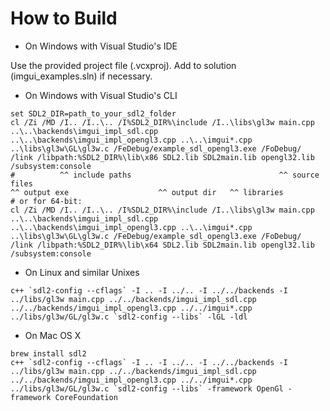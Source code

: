 
# How to Build

- On Windows with Visual Studio's IDE

Use the provided project file (.vcxproj). Add to solution (imgui_examples.sln) if necessary.

- On Windows with Visual Studio's CLI

```
set SDL2_DIR=path_to_your_sdl2_folder
cl /Zi /MD /I.. /I..\.. /I%SDL2_DIR%\include /I..\libs\gl3w main.cpp ..\..\backends\imgui_impl_sdl.cpp ..\..\backends\imgui_impl_opengl3.cpp ..\..\imgui*.cpp ..\libs\gl3w\GL\gl3w.c /FeDebug/example_sdl_opengl3.exe /FoDebug/ /link /libpath:%SDL2_DIR%\lib\x86 SDL2.lib SDL2main.lib opengl32.lib /subsystem:console
#          ^^ include paths                                 ^^ source files                                                                                  ^^ output exe                    ^^ output dir   ^^ libraries
# or for 64-bit:
cl /Zi /MD /I.. /I..\.. /I%SDL2_DIR%\include /I..\libs\gl3w main.cpp ..\..\backends\imgui_impl_sdl.cpp ..\..\backends\imgui_impl_opengl3.cpp ..\..\imgui*.cpp ..\libs\gl3w\GL\gl3w.c /FeDebug/example_sdl_opengl3.exe /FoDebug/ /link /libpath:%SDL2_DIR%\lib\x64 SDL2.lib SDL2main.lib opengl32.lib /subsystem:console
```

- On Linux and similar Unixes

```
c++ `sdl2-config --cflags` -I .. -I ../.. -I ../../backends -I ../libs/gl3w main.cpp ../../backends/imgui_impl_sdl.cpp ../../backends/imgui_impl_opengl3.cpp ../../imgui*.cpp ../libs/gl3w/GL/gl3w.c `sdl2-config --libs` -lGL -ldl
```

- On Mac OS X

```
brew install sdl2
c++ `sdl2-config --cflags` -I .. -I ../.. -I ../../backends -I ../libs/gl3w main.cpp ../../backends/imgui_impl_sdl.cpp ../../backends/imgui_impl_opengl3.cpp ../../imgui*.cpp ../libs/gl3w/GL/gl3w.c `sdl2-config --libs` -framework OpenGl -framework CoreFoundation
```

